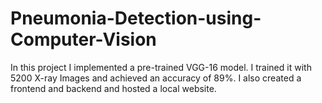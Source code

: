 # Pneumonia-Detection-using-Computer-Vision
In this project I implemented a pre-trained VGG-16 model. I trained it with 5200 X-ray Images and achieved an accuracy of 89%. I also created a frontend and backend and hosted a local website.
